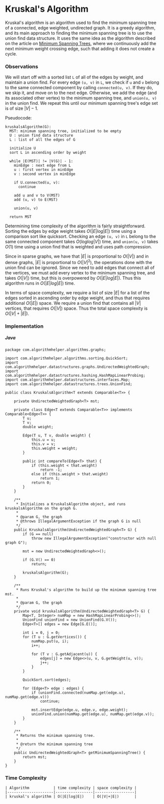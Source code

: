 # Kruskal's Algorithm

Kruskal's algorithm is an algorithm used to find the minimum spanning tree of a connected, edge
weighted, undirected graph. It is a greedy algorithm, and its main approach to finding the 
minimum spanning tree is to use the union find data structure. It uses the same idea as the 
algorithm described on the article on 
[Minimum Spanning Trees](/categories/algorithms/graphs/minimum-spanning-tree), where we 
continuously add the next minimum weight crossing edge, such that adding it does not create a cycle.

### Observations

We will start off with a sorted list `L` of all of the edges by weight, and maintain a union find.
For every edge `(u, v)` in `L`, we check if `u` and `v` belong to the same connected component
by calling `connected(u, v)`. If they do, we skip it, and move on to the next edge. Otherwise, we 
add the edge (and its associated other vertex) to the minimum spanning tree, and `union(u, v)` in 
the union find. We repeat this until our minimum spanning tree's edge set is of size $|V|-1$.

Pseudocode:

```
kruskalsAlgorithm(G):
  MST: minimum spanning tree, initialized to be empty
  U : union find data structure
  L : list of all the edges of G
  
  initialize U
  sort L in ascending order by weight

  while |E(MST)| != |V(G)| - 1:
    minEdge : next edge from L
    u : first vertex in minEdge
    v : second vertex in minEdge

    if U.connected(u, v):
      continue

    add u and v to V(MST)
    add (u, v) to E(MST)

    union(u, v)

  return MST
```

Determining time complexity of the algorithm is fairly straightforward. Sorting the edges by edge
weight takes $O(|E|log|E|)$ time using a comparison sort like quicksort. Checking an edge `(u, v)`
in `L` belong to the same connected component takes $O(loglog|V|)$ time, and `union(u, v)` takes 
$O(1)$ time using a union find that is weighted and uses path compression. 

Since in sparse graphs, we have that $|E|$ is proportional to $O(|V|)$ and in dense graphs, $|E|$
is proportional to $O(|V|^2)$, the operations done with the union find can be ignored. Since we
need to add edges that connect all of the vertices, we must add every vertex to the minimum 
spanning tree, and takes $O(|V|)$ time, but this is overpowered by $O(|E|log|E|)$. Thus this
algorithm runs in $O(|E|log|E|)$ time.

In terms of space complexity, we require a list of size $|E|$ for a list of the edges sorted in 
ascending order by edge weight, and thus that requires additional $O(|E|)$ space. We require a 
union find that contains all $|V|$ vertices, that requires $O(|V|)$ space. Thus the total space
complexity is $O(|V|+|E|)$.

### Implementation

##### Java

```
package com.algorithmhelper.algorithms.graphs;

import com.algorithmhelper.algorithms.sorting.QuickSort;
import com.algorithmhelper.datastructures.graphs.UndirectedWeightedGraph;
import com.algorithmhelper.datastructures.hashing.HashMapLinearProbing;
import com.algorithmhelper.datastructures.interfaces.Map;
import com.algorithmhelper.datastructures.trees.UnionFind;

public class KruskalsAlgorithm<T extends Comparable<T>> {

    private UndirectedWeightedGraph<T> mst;

    private class Edge<T extends Comparable<T>> implements Comparable<Edge<T>> {
        T u;
        T v;
        double weight;

        Edge(T u, T v, double weight) {
            this.u = u;
            this.v = v;
            this.weight = weight;
        }

        public int compareTo(Edge<T> that) {
            if (this.weight < that.weight)
                return -1;
            else if (this.weight > that.weight)
                return 1;
            return 0;
        }
    }

    /**
     * Initializes a KruskalsAlgorithm object, and runs kruskalsAlgorithm on the graph G.
     *
     * @param G, the graph
     * @throws IllegalArgumentException if the graph G is null
     */
    public KruskalsAlgorithm(UndirectedWeightedGraph<T> G) {
        if (G == null)
            throw new IllegalArgumentException("constructor with null graph G");

        mst = new UndirectedWeightedGraph<>();

        if (G.V() == 0)
            return;

        kruskalsAlgorithm(G);
    }

    /**
     * Runs Kruskal's algorithm to build up the minimum spanning tree mst.
     *
     * @param G, the graph
     */
    private void kruskalsAlgorithm(UndirectedWeightedGraph<T> G) {
        Map<T, Integer> numMap = new HashMapLinearProbing<>();
        UnionFind unionFind = new UnionFind(G.V());
        Edge<T>[] edges = new Edge[G.E()];

        int i = 0, j = 0;
        for (T u : G.getVertices()) {
            numMap.put(u, i);
            i++;

            for (T v : G.getAdjacent(u)) {
                edges[j] = new Edge<>(u, v, G.getWeight(u, v));
                j++;
            }
        }

        QuickSort.sort(edges);

        for (Edge<T> edge : edges) {
            if (unionFind.connected(numMap.get(edge.u), numMap.get(edge.v)))
                continue;

            mst.insertEdge(edge.u, edge.v, edge.weight);
            unionFind.union(numMap.get(edge.u), numMap.get(edge.v));
        }
    }

    /**
     * Returns the minimum spanning tree.
     *
     * @return the minimum spanning tree
     */
    public UndirectedWeightedGraph<T> getMinimumSpanningTree() {
        return mst;
    }
}
```

### Time Complexity

```
| Algorithm           | time complexity | space complexity |
|---------------------|-----------------|------------------|
| kruskal's algorithm | O(|E|log|E|)    | O(|V|+|E|)       |
```
